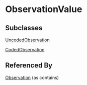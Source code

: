 
# ObservationValue



## Subclasses

[UncodedObservation](UncodedObservation.md)

[CodedObservation](CodedObservation.md)









## Referenced By

[Observation](Observation.md) (as contains)


